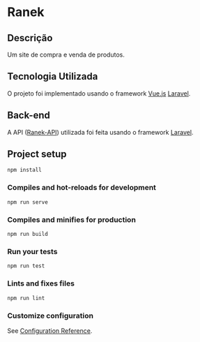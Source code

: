 # Ranek

## Descrição

Um site de compra e venda de produtos.

## Tecnologia Utilizada

O projeto foi implementado usando o framework [Vue.js](https://vuejs.org/index.html) [Laravel](https://laravel.com/).

## Back-end

A API ([Ranek-API](https://github.com/lucas-salles/ranek-api)) utilizada foi feita usando o framework [Laravel](https://laravel.com/).

## Project setup

```
npm install
```

### Compiles and hot-reloads for development

```
npm run serve
```

### Compiles and minifies for production

```
npm run build
```

### Run your tests

```
npm run test
```

### Lints and fixes files

```
npm run lint
```

### Customize configuration

See [Configuration Reference](https://cli.vuejs.org/config/).
